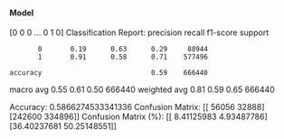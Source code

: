 #### Model
[0 0 0 ... 0 1 0]
Classification Report:
              precision    recall  f1-score   support

           0       0.19      0.63      0.29     88944
           1       0.91      0.58      0.71    577496

    accuracy                           0.59    666440
   macro avg       0.55      0.61      0.50    666440
weighted avg       0.81      0.59      0.65    666440

Accuracy: 0.5866274533341336
Confusion Matrix:
[[ 56056  32888]
 [242600 334896]]
Confusion Matrix (%):
[[ 8.41125983  4.93487786]
 [36.40237681 50.25148551]]
